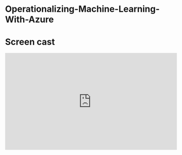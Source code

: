 # Operationalizing-Machine-Learning-With-Azure


# Screen cast

 <iframe width="560" height="315" src="https://www.youtube.com/embed/-51AFtFoShg" frameborder="0" allow="accelerometer; autoplay; clipboard-write; encrypted-media; gyroscope;  picture-in-picture" allowfullscreen>
</iframe>

